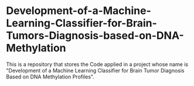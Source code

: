 # Development-of-a-Machine-Learning-Classifier-for-Brain-Tumors-Diagnosis-based-on-DNA-Methylation
This is a repository that stores the Code applied in a project  whose name is "Development of a Machine Learning Classifier for Brain Tumor Diagnosis Based on DNA Methylation Profiles".
